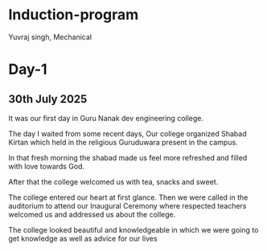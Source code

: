 # Induction-program
Yuvraj singh, Mechanical 

# Day-1

## 30th July 2025
It was our first day in Guru Nanak dev engineering college. 

The day I waited from some recent days, Our college organized Shabad Kirtan which held in the religious Guruduwara present in the campus.

In that fresh morning the shabad made us feel more refreshed and filled with love towards God.

After that the college welcomed us with tea, snacks and sweet.

The college entered our heart at first glance. Then we were called in the auditorium to attend our Inaugural Ceremony where respected teachers welcomed us and addressed us about the college. 

The college looked beautiful and knowledgeable in which we were going to get knowledge as well as advice for our lives 
